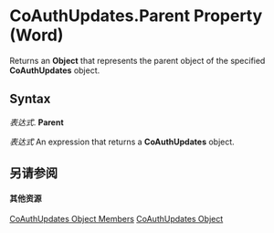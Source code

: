 
# CoAuthUpdates.Parent Property (Word)

Returns an  **Object** that represents the parent object of the specified **CoAuthUpdates** object.


## Syntax

 _表达式_. **Parent**

 _表达式_ An expression that returns a **CoAuthUpdates** object.


## 另请参阅


#### 其他资源


[CoAuthUpdates Object Members](http://msdn.microsoft.com/library/052ea569-bf8a-4ca5-eb02-a2f955308b73%28Office.15%29.aspx)
[CoAuthUpdates Object](http://msdn.microsoft.com/library/4a164415-0c6c-213b-da94-744e2394d1ef%28Office.15%29.aspx)